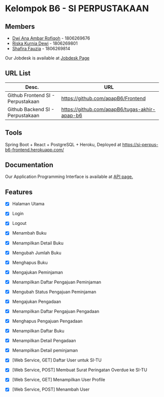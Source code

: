 # Kelompok B6 - SI PERPUSTAKAAN

## Members
- [Dwi Ana Ambar Rofiqoh](https://github.com/dwianaambarr) - 1806269676
- [Riska Kurnia Dewi](https://github.com/riskakrndw/) - 1806269801
- [Shafira Fauzia](https://github.com/shafickr/) - 1806269814

Our Jobdesk is available at [Jobdesk Page](JOBDESK.md)

## URL List
| Desc. | URL |
|-----|--------------|
| Github Frontend SI - Perpustakaan | https://github.com/apapB6/Frontend |
| Github Backend SI - Perpustakaan | https://github.com/apapB6/tugas-akhir-apap-b6 |

## Tools
Spring Boot + React + PostgreSQL + Heroku,  Deployed at https://si-perpus-b6-frontend.herokuapp.com/

## Documentation
Our Application Programming Interface is available at [API page.](API.md)

## Features
- [x] Halaman Utama
- [x] Login
- [x] Logout
- [x] Menambah Buku
- [x] Menampilkan Detail Buku
- [x] Mengubah Jumlah Buku
- [x] Menghapus Buku 
- [x] Mengajukan Peminjaman
- [x] Menampilkan Daftar Pengajuan Peminjaman 
- [x] Mengubah Status Pengajuan Peminjaman
- [x] Mengajukan Pengadaan 
- [x] Menampilkan Daftar Pengajuan Pengadaan
- [x] Menghapus Pengajuan Pengadaan 
- [x] Menampilkan Daftar Buku
- [x] Menampilkan Detail Pengadaan 
- [x] Menampilkan Detail peminjaman
- [x] [Web Service, GET] Daftar User untuk SI-TU
- [x] [Web Service, POST] Membuat Surat Peringatan Overdue ke SI-TU 
- [x] [Web Service, GET] Menampilkan User Profile
- [x] [Web Service, POST] Menambah User 

